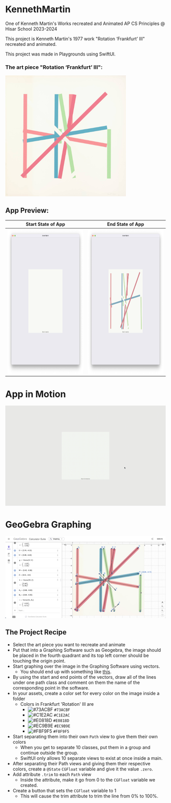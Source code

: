 # KennethMartin
One of Kenneth Martin's Works recreated and Animated AP CS Principles @ Hisar School 2023-2024

This project is Kenneth Martin's 1977 work "Rotation ‘Frankfurt’ III" recreated and animated.

This project was made in Playgrounds using SwiftUI.

### The art piece "Rotation ‘Frankfurt’ III":

<img src="https://github.com/BerkGozek/KennethMartin/blob/d66ac77da9f5b4d780450f8b3ab475d455f1daa6/Screenshots/KM_RF3.jpg" width="379" height="379.75" />

## App Preview:
| Start State of App                  | End State of App                    |
| ----------------------------------- | ----------------------------------- |
| <img src="https://github.com/BerkGozek/KennethMartin/blob/main/Screenshots/Empty.png" width = "444.8" height = "456" />| <img src="https://github.com/BerkGozek/KennethMartin/blob/main/Screenshots/Finished.png" width = "444.8" height = "456" />|

# App in Motion
![KM_3_Anim](https://github.com/BerkGozek/KennethMartin/blob/4fad62dbef4c74d6c1824b3bb35e20d958f5faad/Screenshots/KM_RF3_Anim.gif)

# GeoGebra Graphing
![KM_3_GG](https://github.com/BerkGozek/KennethMartin/blob/main/Screenshots/KM_RF3_GG.png)

## The Project Recipe
- Select the art piece you want to recreate and animate
- Put that into a Graphing Software such as Geogebra, the image should be placed in the fourth quadrant and its top left corner should be touching the origin point.
- Start graphing over the image in the Graphing Software using vectors.
  - You should end up with something like [this](https://www.geogebra.org/calculator/bjx9ymde).
- By using the start and end points of the vectors, draw all of the lines under one path class and comment on them the name of the corresponding point in the software.
- In your assets, create a color set for every color on the image inside a folder
  - Colors in Frankfurt 'Rotation' III are
    - ![#73ACBF](https://via.placeholder.com/15/73ACBF/000000?text=+) `#73ACBF`
    - ![#C1E2AC](https://via.placeholder.com/15/C1E2AC/000000?text=+) `#C1E2AC`
    - ![#E0818D](https://via.placeholder.com/15/E0818D/000000?text=+) `#E0818D`
    - ![#EC9B9E](https://via.placeholder.com/15/EC9B9E/000000?text=+) `#EC9B9E`
    - ![#F8F9F5](https://via.placeholder.com/15/F8F9F5/000000?text=+) `#F8F9F5`
- Start separating them into their own `Path` view to give them their own colors
  - When you get to separate 10 classes, put them in a group and continue outside the group.
  - SwiftUI only allows 10 separate views to exist at once inside a main.
- After separating their Path views and giving them their respective colors, create a `@State` `CGFloat` variable and give it the value `.zero`.
- Add attribute `.trim` to each `Path` view
  - Inside the attribute, make it go from 0 to the `CGFloat` variable we created.
- Create a button that sets the `CGFloat` variable to 1
  - This will cause the trim attribute to trim the line from 0% to 100%.

